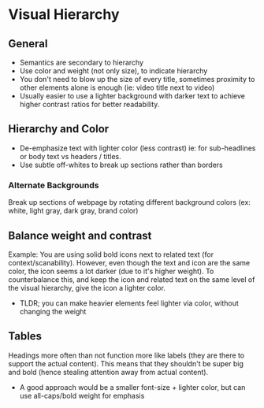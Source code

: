 # Visual Hierarchy

## General

- Semantics are secondary to hierarchy
- Use color and weight (not only size), to indicate hierarchy
- You don't need to blow up the size of every title, sometimes proximity to other elements alone is enough (ie: video title next to video)
- Usually easier to use a lighter background with darker text to achieve higher contrast ratios for better readability.

## Hierarchy and Color

- De-emphasize text with lighter color (less contrast) ie: for sub-headlines or body text vs headers / titles.
- Use subtle off-whites to break up sections rather than borders

### Alternate Backgrounds

Break up sections of webpage by rotating different background colors (ex: white, light gray, dark gray, brand color)

## Balance weight and contrast

Example: You are using solid bold icons next to related text (for context/scanability). However, even though the text and icon are the same color, the icon seems a lot darker (due to it's higher weight). To counterbalance this, and keep the icon and related text on the same level of the visual hierarchy, give the icon a lighter color.

- TLDR; you can make heavier elements feel lighter via color, without changing the weight

## Tables

Headings more often than not function more like labels (they are there to support the actual content). This means that they shouldn't be super big and bold (hence stealing attention away from actual content).

- A good approach would be a smaller font-size + lighter color, but can use all-caps/bold weight for emphasis